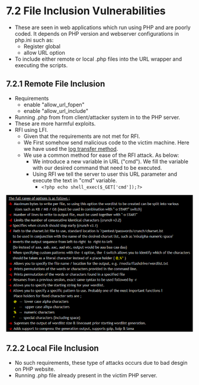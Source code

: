 # 7.2 File Inclusion Vulnerabilities

* These are seen in web applications which run using PHP and are poorly coded. It depends on PHP version and webserver configurations in php.ini such as:
  * Register global 
  * allow URL option
* To include either remote or local .php files into the URL wrapper and executing the scripts.

## 7.2.1 Remote File Inclusion

* Requirements
  * enable "allow\_url\_fopen"
  * enable "allow\_url\_include"
* Running .php from from client/attacker system in to the PHP server. 
* These are more harmful exploits. 
* RFI using LFI.
  * Given that the requirements are not met for RFI.
  * We First somehow send malicious code to the victim machine. Here we have used the [log transfer method](../4.-file-transfer/#list-of-different-ways-for-transferring-a-file).
  * We use a common method for ease of the RFI attack. As below:
    * We introduce a new variable in URL \("cmd"\). We fill the variable with our desired command that need to be executed.
    * Using RFI we tell the server to user this URL parameter and execute the text in "cmd" variable.
      * `<?php echo shell_exec($_GET['cmd']);?>`

![final exploit URL.](../.gitbook/assets/image%20%2812%29.png)

## 7.2.2 Local File Inclusion

* No such requirements, these type of attacks occurs due to bad desgin on PHP website.
* Running .php file already present in the victim PHP server.



